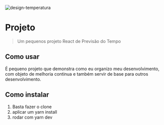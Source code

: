![design-temperatura](https://user-images.githubusercontent.com/1206288/189553375-a341ca83-5917-4387-a8d0-727dcc2132ad.png)

# Projeto
> Um pequenos projeto React de Previsão do Tempo

## Como usar

É pequeno projeto que demonstra como eu organizo meu desenvolvimento, com objeto de melhoria continua e também servir de base para outros desenvolvimento.

## Como instalar

1. Basta fazer o clone
2. aplicar um yarn install
3. rodar com yarn dev

